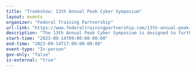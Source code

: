 ```yaml
---
title: "Tradeshow: 13th Annual Peak Cyber Symposium"
layout: events
organizer: "Federal Training Partnership"
url-link: "https://www.federaltrainingpartnership.com/13th-annual-peak-cyber-summit"
description: "The 13th Annual Peak Cyber Symposium is designed to further educate Cybersecurity, Information Management, Information Technology and Communications Professionals by providing a platform to explore some of today's most pressing cybersecurity threats, remediation strategies, and best practices."
start-time: "2023-09-14T09:00:00-00:00"
end-time: "2023-09-14T17:00:00-00:00"
event-type: "In-person"
gov-only: "false"
is-external: "true"
---
```

